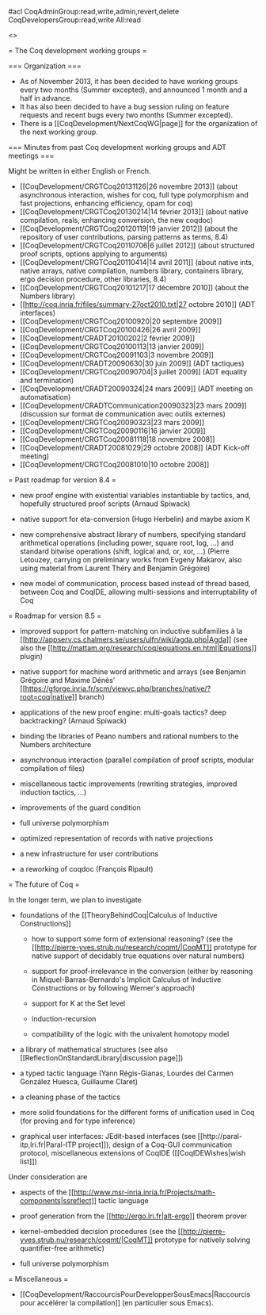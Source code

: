 #acl CoqAdminGroup:read,write,admin,revert,delete CoqDevelopersGroup:read,write All:read

<<TableOfContents>>

= The Coq development working groups =

=== Organization ===

 * As of November 2013, it has been decided to have working groups every two months (Summer excepted), and announced 1 month and a half in advance.
 * It has also been decided to have a bug session ruling on feature requests and recent bugs every two months (Summer excepted).
 * There is a [[CoqDevelopment/NextCoqWG|page]] for the organization of the next working group.

=== Minutes from past Coq development working groups and ADT meetings ===

Might be written in either English or French.

 * [[CoqDevelopment/CRGTCoq20131126|26 novembre 2013]] (about asynchronous interaction, wishes for coq, full type polymorphism and fast projections, enhancing efficiency, opam for coq)
 * [[CoqDevelopment/CRGTCoq20130214|14 février 2013]] (about native compilation, reals, enhancing conversion, the new coqdoc)
 * [[CoqDevelopment/CRGTCoq20120119|19 janvier 2012]] (about the repository of user contributions, parsing patterns as terms, 8.4)
 * [[CoqDevelopment/CRGTCoq20110706|6 juillet 2012]] (about structured proof scripts, options applying to arguments)
 * [[CoqDevelopment/CRGTCoq20110414|14 avril 2011]] (about native ints, native arrays, native compilation, numbers library, containers library, ergo decision procedure, other libraries, 8.4)
 * [[CoqDevelopment/CRGTCoq20101217|17 décembre 2010]] (about the Numbers library)
 * [[http://coq.inria.fr/files/summary-27oct2010.txt|27 octobre 2010]] (ADT interfaces)
 * [[CoqDevelopment/CRGTCoq20100920|20 septembre 2009]]
 * [[CoqDevelopment/CRGTCoq20100426|26 avril 2009]]
 * [[CoqDevelopment/CRADT20100202|2 février 2009]]
 * [[CoqDevelopment/CRGTCoq20100113|13 janvier 2009]]
 * [[CoqDevelopment/CRGTCoq20091103|3 novembre 2009]]
 * [[CoqDevelopment/CRADT20090630|30 juin 2009]] (ADT tactiques)
 * [[CoqDevelopment/CRGTCoq20090704|3 juillet 2009]] (ADT equality and termination)
 * [[CoqDevelopment/CRADT20090324|24 mars 2009]] (ADT meeting on automatisation)
 * [[CoqDevelopment/CRADTCommunication20090323|23 mars 2009]] (discussion sur format de communication avec outils externes)
 * [[CoqDevelopment/CRGTCoq20090323|23 mars 2009]] 
 * [[CoqDevelopment/CRGTCoq20090116|16 janvier 2009]] 
 * [[CoqDevelopment/CRGTCoq20081118|18 novembre 2008]]
 * [[CoqDevelopment/CRADT20081029|29 octobre 2008]] (ADT Kick-off meeting)
 * [[CoqDevelopment/CRGTCoq20081010|10 octobre 2008]]

= Past roadmap for version 8.4 =

 * new proof engine with existential variables instantiable by tactics, and, hopefully structured proof scripts (Arnaud Spiwack)

 * native support for eta-conversion (Hugo Herbelin) and maybe axiom K

 * new comprehensive abstract library of numbers, specifying standard arithmetical operations (including power, square root, log, ...) and standard bitwise operations (shift, logical and, or, xor, ...) (Pierre Letouzey, carrying on preliminary works from Evgeny Makarov, also using material from Laurent Théry and Benjamin Grégoire)

 * new model of communication, process based instead of thread based, between Coq and CoqIDE, allowing multi-sessions and interruptability of Coq

= Roadmap for version 8.5 =

 * improved support for pattern-matching on inductive subfamilies à la [[http://appserv.cs.chalmers.se/users/ulfn/wiki/agda.php|Agda]] (see also the [[http://mattam.org/research/coq/equations.en.html|Equations]] plugin)

 * native support for machine word arithmetic and arrays (see Benjamin Grégoire and Maxime Dénès' [[https://gforge.inria.fr/scm/viewvc.php/branches/native/?root=coq|native]] branch)

 * applications of the new proof engine: multi-goals tactics? deep backtracking? (Arnaud Spiwack)

 * binding the libraries of Peano numbers and rational numbers to the Numbers architecture

 * asynchronous interaction (parallel compilation of proof scripts, modular compilation of files)

 * miscellaneous tactic improvements (rewriting strategies, improved induction tactics, ...)

 * improvements of the guard condition

 * full universe polymorphism

 * optimized representation of records with native projections

 * a new infrastructure for user contributions

 * a reworking of coqdoc (François Ripault)

= The future of Coq =

In the longer term, we plan to investigate

 * foundations of the [[TheoryBehindCoq|Calculus of Inductive Constructions]]

   * how to support some form of extensional reasoning? (see the [[http://pierre-yves.strub.nu/research/coqmt/|CoqMT]] prototype for native support of decidably true equations over natural numbers)

   * support for proof-irrelevance in the conversion (either by reasoning in Miquel-Barras-Bernardo's Implicit Calculus of Inductive Constructions or by following Werner's approach)

   * support for K at the Set level

   * induction-recursion

   * compatibility of the logic with the univalent homotopy model

 * a library of mathematical structures (see also [[ReflectionOnStandardLibrary|discussion page]])

 * a typed tactic language (Yann Régis-Gianas, Lourdes del Carmen González Huesca, Guillaume Claret)

 * a cleaning phase of the tactics

 * more solid foundations for the different forms of unification used in Coq (for proving and for type inference)

 * graphical user interfaces: JEdit-based interfaces (see [[http://paral-itp,lri.fr|Paral-ITP project]]), design of a Coq-GUI communication protocol, miscellaneous extensions of CoqIDE ([[CoqIDEWishes|wish list]])
 
Under consideration are

 * aspects of the [[http://www.msr-inria.inria.fr/Projects/math-components|ssreflect]] tactic language

 * proof generation from the [[http://ergo.lri.fr|alt-ergo]] theorem prover

 * kernel-embedded decision procedures (see the [[http://pierre-yves.strub.nu/research/coqmt/|CoqMT]] prototype for natively solving quantifier-free arithmetic)

 * full universe polymorphism

= Miscellaneous =

 * [[CoqDevelopment/RaccourcisPourDevelopperSousEmacs|Raccourcis pour accélérer la compilation]] (en particulier sous Emacs).
